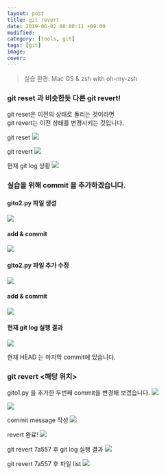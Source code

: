 ```yaml
---
layout: post
title: git revert
date: 2019-06-02 00:00:11 +09:00
modified: 
category: [tools, git]
tags: [git]
image: 
cover: 
---
```


>실습 환경: Mac OS & zsh with oh-my-zsh

### git reset 과 비슷한듯 다른 git revert! <br>

git reset은 이전의 상태로 돌리는 것이라면 <br>
git revert는 이전 상태를 변경시키는 것입니다. <br>

git reset
![](https://raw.githubusercontent.com/krispediadot/krispediadot.github.io/master/_posts/tools/git/2020-02-08-git-revert/git_revert_1.png)

git revert
![](https://raw.githubusercontent.com/krispediadot/krispediadot.github.io/master/_posts/tools/git/2020-02-08-git-revert/git_revert_2.png)

현재 git log 상황
![](https://raw.githubusercontent.com/krispediadot/krispediadot.github.io/master/_posts/tools/git/2020-02-08-git-revert/git_revert_3.png)


### 실습을 위해 commit 을 추가하겠습니다.
#### gito2.py 파일 생성
  ![](https://raw.githubusercontent.com/krispediadot/krispediadot.github.io/master/_posts/tools/git/2020-02-08-git-revert/git_revert_4.png)
#### add & commit
  ![](https://raw.githubusercontent.com/krispediadot/krispediadot.github.io/master/_posts/tools/git/2020-02-08-git-revert/git_revert_5.png)
#### gito2.py 파일 추가 수정
  ![](https://raw.githubusercontent.com/krispediadot/krispediadot.github.io/master/_posts/tools/git/2020-02-08-git-revert/git_revert_6.png)
#### add & commit
  ![](https://raw.githubusercontent.com/krispediadot/krispediadot.github.io/master/_posts/tools/git/2020-02-08-git-revert/git_revert_7.png)
#### 현재 git log 실행 결과
  ![](https://raw.githubusercontent.com/krispediadot/krispediadot.github.io/master/_posts/tools/git/2020-02-08-git-revert/git_revert_8.png)

현재 HEAD 는 마지막 commit에 있습니다. 

### git revert <해당 위치>
  gito1.py 을 추가한 두번째 commit을 변경해 보겠습니다. 
  ![](https://raw.githubusercontent.com/krispediadot/krispediadot.github.io/master/_posts/tools/git/2020-02-08-git-revert/git_revert_9.png)

  ![](https://raw.githubusercontent.com/krispediadot/krispediadot.github.io/master/_posts/tools/git/2020-02-08-git-revert/git_revert_10.png)

  commit message 작성
  ![](https://raw.githubusercontent.com/krispediadot/krispediadot.github.io/master/_posts/tools/git/2020-02-08-git-revert/git_revert_11.png)

  revert 완료!
  ![](https://raw.githubusercontent.com/krispediadot/krispediadot.github.io/master/_posts/tools/git/2020-02-08-git-revert/git_revert_12.png)

  git revert 7a557 후 git log 실행 결과
  ![](https://raw.githubusercontent.com/krispediadot/krispediadot.github.io/master/_posts/tools/git/2020-02-08-git-revert/git_revert_13.png)

  git revert 7a557 후 파일 list
  ![](https://raw.githubusercontent.com/krispediadot/krispediadot.github.io/master/_posts/tools/git/2020-02-08-git-revert/git_revert_14.png)


